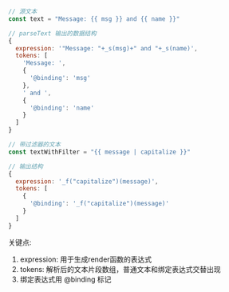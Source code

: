 ```javascript
// 源文本
const text = "Message: {{ msg }} and {{ name }}"

// parseText 输出的数据结构
{
  expression: '"Message: "+_s(msg)+" and "+_s(name)',
  tokens: [
    'Message: ',
    {
      '@binding': 'msg'
    },
    ' and ',
    {
      '@binding': 'name'
    }
  ]
}

// 带过滤器的文本
const textWithFilter = "{{ message | capitalize }}"

// 输出结构
{
  expression: '_f("capitalize")(message)',
  tokens: [
    {
      '@binding': '_f("capitalize")(message)'
    }
  ]
}

```

关键点:
1. expression: 用于生成render函数的表达式
2. tokens: 解析后的文本片段数组，普通文本和绑定表达式交替出现
3. 绑定表达式用 @binding 标记